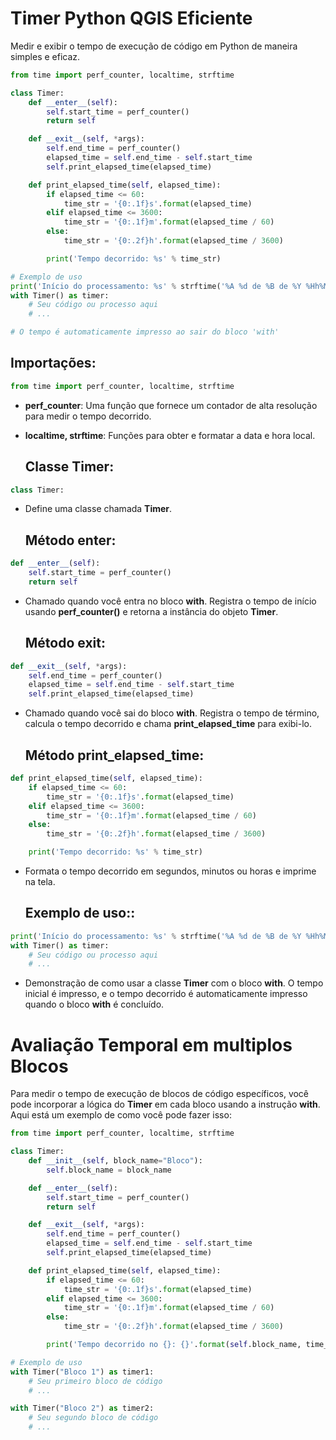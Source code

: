 # Timer Python QGIS Eficiente
Medir e exibir o tempo de execução de código em Python de maneira simples e eficaz.
```py
from time import perf_counter, localtime, strftime

class Timer:
    def __enter__(self):
        self.start_time = perf_counter()
        return self

    def __exit__(self, *args):
        self.end_time = perf_counter()
        elapsed_time = self.end_time - self.start_time
        self.print_elapsed_time(elapsed_time)

    def print_elapsed_time(self, elapsed_time):
        if elapsed_time <= 60:
            time_str = '{0:.1f}s'.format(elapsed_time)
        elif elapsed_time <= 3600:
            time_str = '{0:.1f}m'.format(elapsed_time / 60)
        else:
            time_str = '{0:.2f}h'.format(elapsed_time / 3600)

        print('Tempo decorrido: %s' % time_str)

# Exemplo de uso
print('Início do processamento: %s' % strftime('%A %d de %B de %Y %Hh%Mmin%Sseg %Z', localtime()))
with Timer() as timer:
    # Seu código ou processo aqui
    # ...

# O tempo é automaticamente impresso ao sair do bloco 'with'
```
## Importações:
```py
from time import perf_counter, localtime, strftime
```
+ **perf_counter**: Uma função que fornece um contador de alta resolução para medir o tempo decorrido.
+ **localtime, strftime**: Funções para obter e formatar a data e hora local.

  ## Classe Timer:
```py
class Timer:
```
+ Define uma classe chamada **Timer**.

  ## Método **__enter__**:
```py
def __enter__(self):
    self.start_time = perf_counter()
    return self
```
+ Chamado quando você entra no bloco **with**. Registra o tempo de início usando **perf_counter()** e retorna a instância do objeto **Timer**.

  ## Método **__exit__**:
```py
def __exit__(self, *args):
    self.end_time = perf_counter()
    elapsed_time = self.end_time - self.start_time
    self.print_elapsed_time(elapsed_time)
```
+ Chamado quando você sai do bloco **with**. Registra o tempo de término, calcula o tempo decorrido e chama **print_elapsed_time** para exibi-lo.

  ## Método **print_elapsed_time**:
```py
def print_elapsed_time(self, elapsed_time):
    if elapsed_time <= 60:
        time_str = '{0:.1f}s'.format(elapsed_time)
    elif elapsed_time <= 3600:
        time_str = '{0:.1f}m'.format(elapsed_time / 60)
    else:
        time_str = '{0:.2f}h'.format(elapsed_time / 3600)

    print('Tempo decorrido: %s' % time_str)
```
+ Formata o tempo decorrido em segundos, minutos ou horas e imprime na tela.

  ## Exemplo de uso::
```py
print('Início do processamento: %s' % strftime('%A %d de %B de %Y %Hh%Mmin%Sseg %Z', localtime()))
with Timer() as timer:
    # Seu código ou processo aqui
    # ...
```
+ Demonstração de como usar a classe **Timer** com o bloco **with**. O tempo inicial é impresso, e o tempo decorrido é automaticamente impresso quando o bloco **with** é concluído.

# Avaliação Temporal em multiplos Blocos 

Para medir o tempo de execução de blocos de código específicos, você pode incorporar a lógica do **Timer** em cada bloco usando a instrução **with**. Aqui está um exemplo de como você pode fazer isso:

```py
from time import perf_counter, localtime, strftime

class Timer:
    def __init__(self, block_name="Bloco"):
        self.block_name = block_name

    def __enter__(self):
        self.start_time = perf_counter()
        return self

    def __exit__(self, *args):
        self.end_time = perf_counter()
        elapsed_time = self.end_time - self.start_time
        self.print_elapsed_time(elapsed_time)

    def print_elapsed_time(self, elapsed_time):
        if elapsed_time <= 60:
            time_str = '{0:.1f}s'.format(elapsed_time)
        elif elapsed_time <= 3600:
            time_str = '{0:.1f}m'.format(elapsed_time / 60)
        else:
            time_str = '{0:.2f}h'.format(elapsed_time / 3600)

        print('Tempo decorrido no {}: {}'.format(self.block_name, time_str))

# Exemplo de uso
with Timer("Bloco 1") as timer1:
    # Seu primeiro bloco de código
    # ...

with Timer("Bloco 2") as timer2:
    # Seu segundo bloco de código
    # ...
```
